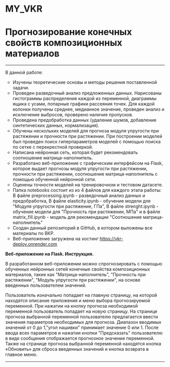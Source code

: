 # MY_VKR 

<h1><strong>Прогнозирование конечных свойств композиционных материалов</strong></h1>

***
<p>В данной работе:
<ul type='circle'>
  <li>Изучены теоретические основы и методы решения поставленной задачи.</li>
  <li>Проведен разведочный анализ предложенных данных. Нарисованы гистограммы распределения каждой из переменной, диаграммы ящика с усами, попарные графики   рассеяния точек. Для каждой колонки получены среднее, медианное значение, проведен анализ и исключение выбросов, проверено наличие пропусков.</li>
  <li>Проведена предобработка данных (удаление шумов, добавление синтетических данных, нормализация).</li>
  <li>Обучены нескольких моделей для прогноза модуля упругости при растяжении и прочности при растяжении. При построении моделей был проведен поиск гиперпараметров моделей с помощью поиска по сетке с перекрестной проверкой.</li>
  <li>Написана нейронная сеть, которая будет рекомендовать соотношение матрица-наполнитель.</li>
  <li>Разработано веб-приложение с графическим интерфейсом на Flask, которое выдает прогнозы модуля упругости при растяжении, прочности при растяжении, соотношение матрица-наполнитель с помощью обученной нейронной сети.</li>
  <li>Оценены точности моделей на тренировочном и тестовом датасете.</li>
  <li>Папка notebooks состоит из из 4 файлов для каждого этапа работы: В файле preprocessing.ipynb - разведочный анализ данных и предобработка,
В файле elasticity.ipynb - обучение модели для "Модуля упругости при растяжение, ГПа", В файле strenght.ipynb - обучение модели для
"Прочность при растяжении, МПа" и в файле matrix_fill.ipynb - модель для рекомендации "Соотношение матрица-наполнитель"
  <li>Создан данный репозиторий в GitHub, в котором выложены все материалы по ВКР.</li>
  <li>Веб-приложение загружена на хостинг  <a href="https://vkr-deploy.onrender.com/" target="_blank">https://vkr-deploy.onrender.com</a>
</ul>
</p>
<strong> Веб-приложение на Flask. Инструкция.</strong>
<p>В разработанном веб-приложении можно спрогнозировать с помощью обученных нейронных сетей конечные свойства композиционных материалов, такие как "Матрица-наполнитель", "Прочность при растяжении", "Модуль упругости при растяжении", на основе введенных пользователем значений.</p>
<p>Пользователь изначально попадает на главную страницу, на которой находятся описание приложения и меню выбора прогнозируемой переменной. При нажатии на кнопку прогноза необходимой переменной пользователь попадает на новую страницу. На странице прогноза выбранной переменной пользователю предлагается ввести значения параметров  необходимых для прогноза. Диапазон вводимых значений от 0 до 1,"угол нашивки" принимает значение 0 или 1. После ввода всех параметров и нажатии кнопки "Предсказать" пользователю в виде сообщения отображается прогнозное значение переменной. Также на странице прогноза выбранной переменной находятся кнопка «Обновить»  для сброса введенных значений и кнопка возврата в главное меню.</p>

                                                                                                                 
***

                                                                                         
